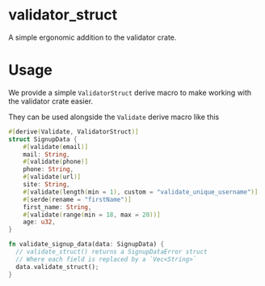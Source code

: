 # validator_struct

A simple ergonomic addition to the validator crate.

# Usage

We provide a simple `ValidatorStruct` derive macro to make working with the validator crate easier.

They can be used alongside the `Validate` derive macro like this
```rust
#[derive(Validate, ValidatorStruct)]
struct SignupData {
    #[validate(email)]
    mail: String,
    #[validate(phone)]
    phone: String,
    #[validate(url)]
    site: String,
    #[validate(length(min = 1), custom = "validate_unique_username")]
    #[serde(rename = "firstName")]
    first_name: String,
    #[validate(range(min = 18, max = 20))]
    age: u32,
}

fn validate_signup_data(data: SignupData) {
  // validate_struct() returns a SignupDataError struct
  // Where each field is replaced by a `Vec<String>`
  data.validate_struct();
}
```
